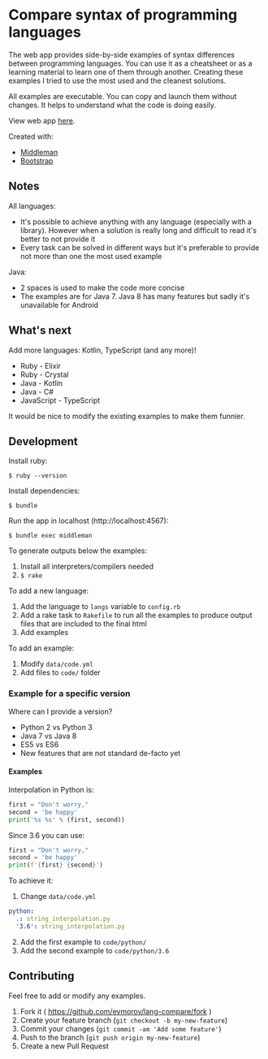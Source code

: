 # Compare syntax of programming languages

The web app provides side-by-side examples of syntax differences between programming languages. You can use it as a cheatsheet or as a learning material to learn one of them through another. Creating these examples I tried to use the most used and the cleanest solutions.

All examples are executable. You can copy and launch them without changes. It helps to understand what the code is doing easily.

View web app [here](http://evmorov.github.io/lang-compare).

Created with:

* [Middleman](https://middlemanapp.com)
* [Bootstrap](http://getbootstrap.com)


## Notes

All languages:

* It's possible to achieve anything with any language (especially with a library). However when a solution is really long and difficult to read it's better to not provide it
* Every task can be solved in different ways but it's preferable to provide not more than one the most used example

Java:

* 2 spaces is used to make the code more concise
* The examples are for Java 7. Java 8 has many features but sadly it's unavailable for Android


## What's next

Add more languages: Kotlin, TypeScript (and any more)!

* Ruby - Elixir
* Ruby - Crystal
* Java - Kotlin
* Java - C#
* JavaScript - TypeScript

It would be nice to modify the existing examples to make them funnier.


## Development

Install ruby:

    $ ruby --version

Install dependencies:

    $ bundle

Run the app in localhost (http://localhost:4567):

    $ bundle exec middleman

To generate outputs below the examples:

1. Install all interpreters/compilers needed
2. `$ rake`

To add a new language:

1. Add the language to `langs` variable to `config.rb`
2. Add a rake task to `Rakefile` to run all the examples to produce output files that are included to the final html
3. Add examples

To add an example:

1. Modify `data/code.yml`
2. Add files to `code/` folder

### Example for a specific version

Where can I provide a version?

- Python 2 vs Python 3
- Java 7 vs Java 8
- ES5 vs ES6
- New features that are not standard de-facto yet

#### Examples

Interpolation in Python is:

```python
first = "Don't worry,"
second = 'be happy'
print('%s %s' % (first, second))
```

Since 3.6 you can use:

```python
first = "Don't worry,"
second = 'be happy'
print(f'{first} {second}')
```

To achieve it:

1. Change `data/code.yml`
```yaml
python:
  .: string_interpolation.py
  '3.6': string_interpolation.py
```
2. Add the first example to `code/python/`
3. Add the second example to `code/python/3.6`


## Contributing

Feel free to add or modify any examples.

1. Fork it ( https://github.com/evmorov/lang-compare/fork )
2. Create your feature branch (`git checkout -b my-new-feature`)
3. Commit your changes (`git commit -am 'Add some feature'`)
4. Push to the branch (`git push origin my-new-feature`)
5. Create a new Pull Request
